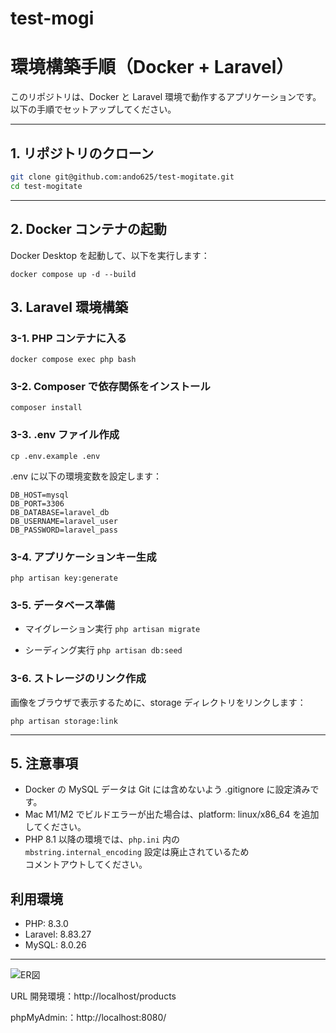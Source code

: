 # test-mogi


# 環境構築手順（Docker + Laravel）

このリポジトリは、Docker と Laravel 環境で動作するアプリケーションです。  
以下の手順でセットアップしてください。

---

## 1. リポジトリのクローン

```bash
git clone git@github.com:ando625/test-mogitate.git
cd test-mogitate
```


---

## 2. Docker コンテナの起動

Docker Desktop を起動して、以下を実行します：

```docker compose up -d --build```



## 3. Laravel 環境構築

### 3-1. PHP コンテナに入る

```docker compose exec php bash```

### 3-2. Composer で依存関係をインストール

```composer install```

### 3-3. .env ファイル作成

```cp .env.example .env```

.env に以下の環境変数を設定します：

```DB_CONNECTION=mysql
DB_HOST=mysql
DB_PORT=3306
DB_DATABASE=laravel_db
DB_USERNAME=laravel_user
DB_PASSWORD=laravel_pass
```

### 3-4. アプリケーションキー生成

```php artisan key:generate```

### 3-5. データベース準備

- マイグレーション実行
```php artisan migrate```

- シーディング実行
```php artisan db:seed```

### 3-6. ストレージのリンク作成

画像をブラウザで表示するために、storage ディレクトリをリンクします：

```php artisan storage:link```


---

## 5. 注意事項

- Docker の MySQL データは Git には含めないよう .gitignore に設定済みです。  
- Mac M1/M2 でビルドエラーが出た場合は、platform: linux/x86_64 を追加してください。
- PHP 8.1 以降の環境では、`php.ini` 内の  
```mbstring.internal_encoding``` 設定は廃止されているため  
コメントアウトしてください。


## 利用環境

- PHP: 8.3.0  
- Laravel: 8.83.27  
- MySQL: 8.0.26  

---

![ER図](src/docs/testED.png)



URL
開発環境：http://localhost/products

phpMyAdmin:：http://localhost:8080/